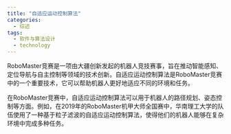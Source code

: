 ```yaml
---  
title: "自适应运动控制算法"  
categories:  
  - 综述  
tags: 
  - 软件与算法设计 
  - technology  
---  
```


RoboMaster竞赛是一项由大疆创新发起的机器人竞技赛事，旨在推动智能感知、定位导航与自主控制等领域的技术创新。自适应运动控制算法是RoboMaster竞赛中的一个重要技术，它可以帮助机器人更好地适应不同的环境和任务。 

在RoboMaster竞赛中，自适应运动控制算法可以用于机器人的路径规划、姿态控制等方面。例如，在2019年的RoboMaster机甲大师全国赛中，华南理工大学的队伍使用了一种基于粒子滤波的自适应运动控制算法，使得他们的机器人能够在复杂环境中完成多种任务。 
